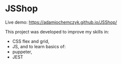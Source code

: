 # JSShop

Live demo: https://adamjochemczyk.github.io/JSShop/

This project was developed to improve my skills in:
* CSS flex and grid,
* JS,
and to learn basics of:
* puppeter,
* JEST
